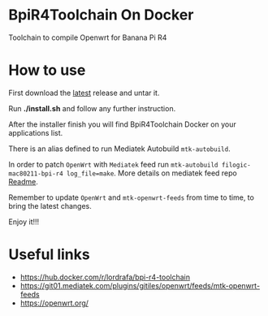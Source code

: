 # BpiR4Toolchain On Docker

Toolchain to compile Openwrt for Banana Pi R4

# How to use

First download the [latest](https://github.com/LordRafa/BpiR4ToolchainOnDocker/releases/latest) release and untar it.

Run **./install.sh** and follow any further instruction.

After the installer finish you will find BpiR4Toolchain Docker on your applications list.

There is an alias defined to run Mediatek Autobuild `mtk-autobuild`.

In order to patch `OpenWrt` with `Mediatek` feed run `mtk-autobuild filogic-mac80211-bpi-r4 log_file=make`. More details on mediatek feed repo [Readme](https://git01.mediatek.com/plugins/gitiles/openwrt/feeds/mtk-openwrt-feeds/+/refs/heads/master/autobuild/unified/).

Remember to update `OpenWrt` and `mtk-openwrt-feeds` from time to time, to bring the latest changes.

Enjoy it!!!

# Useful links

* https://hub.docker.com/r/lordrafa/bpi-r4-toolchain
* https://git01.mediatek.com/plugins/gitiles/openwrt/feeds/mtk-openwrt-feeds
* https://openwrt.org/
